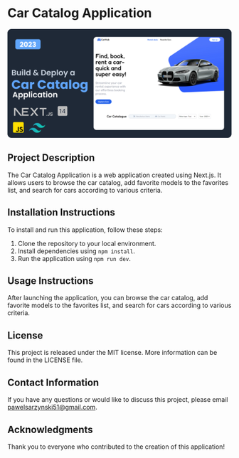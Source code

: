 # Car Catalog Application

![Application Logo](LogoREADME.png "Logo")


## Project Description

The Car Catalog Application is a web application created using Next.js. It allows users to browse the car catalog, add favorite models to the favorites list, and search for cars according to various criteria.

## Installation Instructions

To install and run this application, follow these steps:

1. Clone the repository to your local environment.
2. Install dependencies using `npm install`.
3. Run the application using `npm run dev`.

## Usage Instructions

After launching the application, you can browse the car catalog, add favorite models to the favorites list, and search for cars according to various criteria.


## License

This project is released under the MIT license. More information can be found in the LICENSE file.

## Contact Information

If you have any questions or would like to discuss this project, please email pawelsarzynski51@gmail.com.

## Acknowledgments

Thank you to everyone who contributed to the creation of this application!